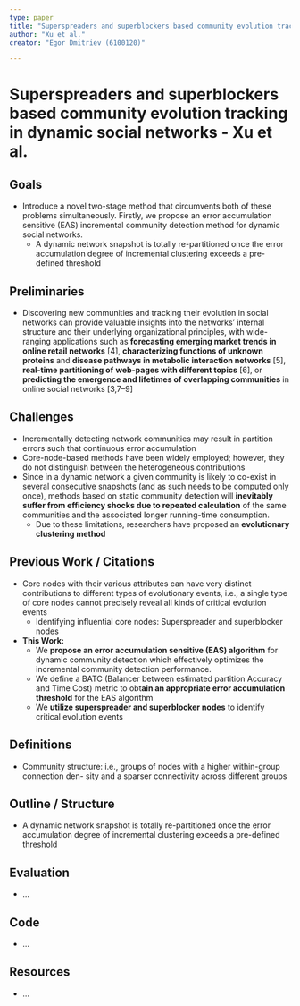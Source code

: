 ```yaml
---
type: paper
title: "Superspreaders and superblockers based community evolution tracking in dynamic social networks"
author: "Xu et al."
creator: "Egor Dmitriev (6100120)"

---
```


# Superspreaders and superblockers based community evolution tracking in dynamic social networks - Xu et al. 



## Goals

- Introduce a novel two-stage method that circumvents both of these problems simultaneously. Firstly, we propose an error accumulation sensitive (EAS) incremental community detection method for dynamic social networks.
  - A dynamic network snapshot is totally re-partitioned once the error accumulation degree of incremental clustering exceeds a pre-defined threshold

## Preliminaries

- Discovering new communities and tracking their evolution in social networks can provide valuable insights into the
  networks’ internal structure and their underlying organizational principles, with wide-ranging applications such as **forecasting emerging market trends in online retail networks** [4], **characterizing functions of unknown proteins** and **disease pathways in metabolic interaction networks** [5], **real-time partitioning of**
  **web-pages with different topics** [6], or **predicting the emergence and lifetimes of overlapping communities** in online social networks [3,7–9]

## Challenges

- Incrementally detecting network communities may result in partition errors such that continuous error accumulation
- Core-node-based methods have been widely employed; however, they do not distinguish between the heterogeneous contributions
- Since in a dynamic network a given community is likely to co-exist in several consecutive snapshots (and as such needs to be computed only once), methods based on static community detection will **inevitably suffer from efficiency shocks due to repeated calculation** of the same communities and the associated longer running-time consumption.
  - Due to these limitations, researchers have proposed an **evolutionary clustering method**

## Previous Work / Citations

- Core nodes with their various attributes can have very distinct contributions to different types of evolutionary events, i.e., a single type of core nodes cannot precisely reveal all kinds of critical evolution events
  - Identifying influential core nodes: Superspreader and superblocker nodes
- **This Work:** 
  - We **propose an error accumulation sensitive (EAS) algorithm** for dynamic community detection which effectively optimizes the incremental community detection performance.
  - We define a BATC (Balancer between estimated partition Accuracy and Time Cost) metric to obt**ain an appropriate error accumulation threshold** for the EAS algorithm
  - We **utilize superspreader and superblocker nodes** to identify critical evolution events

## Definitions

* Community structure: i.e., groups of nodes with a higher within-group connection den-
  sity and a sparser connectivity across different groups 

## Outline / Structure

- A dynamic network snapshot is totally re-partitioned once the error accumulation degree of incremental clustering exceeds a pre-defined threshold

## Evaluation

- ...

## Code

- ...

## Resources

- ...